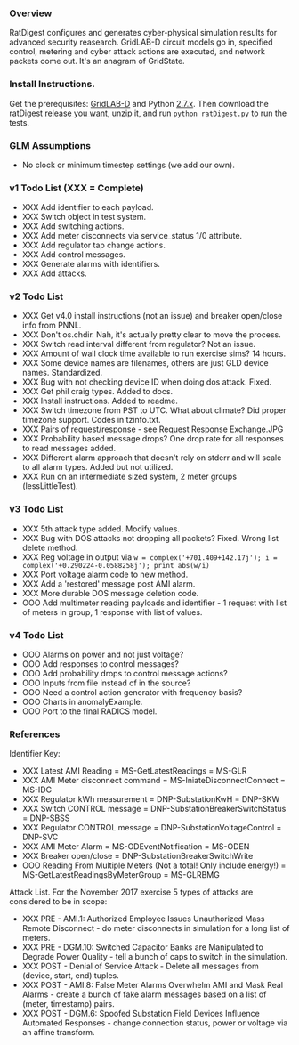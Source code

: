 ### Overview

RatDigest configures and generates cyber-physical simulation results for advanced security reasearch. GridLAB-D circuit models go in, specified control, metering and cyber attack actions are executed, and network packets come out. It's an anagram of GridState.

### Install Instructions.

Get the prerequisites: [GridLAB-D](https://sourceforge.net/projects/gridlab-d/files/?source=navbar) and Python [2.7.x](https://www.python.org/downloads/). Then download the ratDigest [release you want](https://github.com/dpinney/RatDigest/releases), unzip it, and run `python ratDigest.py` to run the tests.

### GLM Assumptions

- No clock or minimum timestep settings (we add our own).

### v1 Todo List (XXX = Complete)

- XXX Add identifier to each payload.
- XXX Switch object in test system.
- XXX Add switching actions.
- XXX Add meter disconnects via service_status 1/0 attribute.
- XXX Add regulator tap change actions.
- XXX Add control messages.
- XXX Generate alarms with identifiers.
- XXX Add attacks.

### v2 Todo List

- XXX Get v4.0 install instructions (not an issue) and breaker open/close info from PNNL.
- XXX Don't os.chdir. Nah, it's actually pretty clear to move the process.
- XXX Switch read interval different from regulator? Not an issue.
- XXX Amount of wall clock time available to run exercise sims? 14 hours.
- XXX Some device names are filenames, others are just GLD device names. Standardized.
- XXX Bug with not checking device ID when doing dos attack. Fixed.
- XXX Get phil craig types. Added to docs.
- XXX Install instructions. Added to readme.
- XXX Switch timezone from PST to UTC. What about climate? Did proper timezone support. Codes in tzinfo.txt.
- XXX Pairs of request/response - see Request Response Exchange.JPG
- XXX Probability based message drops? One drop rate for all responses to read messages added.
- XXX Different alarm approach that doesn't rely on stderr and will scale to all alarm types. Added but not utilized.
- XXX Run on an intermediate sized system, 2 meter groups (lessLittleTest).

### v3 Todo List

- XXX 5th attack type added. Modify values.
- XXX Bug with DOS attacks not dropping all packets? Fixed. Wrong list delete method.
- XXX Reg voltage in output via ```w = complex('+701.409+142.17j'); i = complex('+0.290224-0.0588258j'); print abs(w/i)```
- XXX Port voltage alarm code to new method.
- XXX Add a 'restored' message post AMI alarm.
- XXX More durable DOS message deletion code.
- OOO Add multimeter reading payloads and identifier - 1 request with list of meters in group, 1 response with list of values.

### v4 Todo List

- OOO Alarms on power and not just voltage?
- OOO Add responses to control messages?
- OOO Add probability drops to control message actions?
- OOO Inputs from file instead of in the source?
- OOO Need a control action generator with frequency basis?
- OOO Charts in anomalyExample.
- OOO Port to the final RADICS model.

### References

Identifier Key:

- XXX Latest AMI Reading = MS-GetLatestReadings = MS-GLR
- XXX AMI Meter disconnect command = MS-IniateDisconnectConnect = MS-IDC
- XXX Regulator kWh measurement = DNP-SubstationKwH = DNP-SKW
- XXX Switch CONTROL message = DNP-SubstationBreakerSwitchStatus = DNP-SBSS
- XXX Regulator CONTROL message = DNP-SubstationVoltageControl = DNP-SVC
- XXX AMI Meter Alarm = MS-ODEventNotification = MS-ODEN
- XXX Breaker open/close = DNP-SubstationBreakerSwitchWrite
- OOO Reading From Multiple Meters (Not a total! Only include energy!) = MS-GetLatestReadingsByMeterGroup = MS-GLRBMG

Attack List. For the November 2017 exercise 5 types of attacks are considered to be in scope:

- XXX PRE - AMI.1: Authorized Employee Issues Unauthorized Mass Remote Disconnect - do meter disconnects in simulation for a long list of meters.
- XXX PRE - DGM.10: Switched Capacitor Banks are Manipulated to Degrade Power Quality - tell a bunch of caps to switch in the simulation.
- XXX POST - Denial of Service Attack - Delete all messages from (device, start, end) tuples.
- XXX POST - AMI.8: False Meter Alarms Overwhelm AMI and Mask Real Alarms - create a bunch of fake alarm messages based on a list of (meter, timestamp) pairs.
- XXX POST - DGM.6: Spoofed Substation Field Devices Influence Automated Responses - change connection status, power or voltage via an affine transform.
